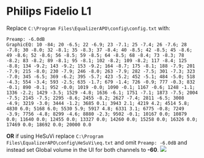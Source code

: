 # Philips Fidelio L1
Replace `C:\Program Files\EqualizerAPO\config\config.txt` with:
```
Preamp: -6.0dB
GraphicEQ: 10 -84; 20 -6.5; 22 -6.9; 23 -7.1; 25 -7.4; 26 -7.6; 28 -7.8; 30 -8.0; 32 -8.1; 35 -8.3; 37 -8.4; 40 -8.5; 42 -8.5; 45 -8.6; 49 -8.6; 52 -8.6; 56 -8.5; 59 -8.5; 64 -8.5; 68 -8.4; 73 -8.3; 78 -8.2; 83 -8.2; 89 -8.1; 95 -8.1; 102 -8.2; 109 -8.2; 117 -8.4; 125 -8.8; 134 -9.2; 143 -9.2; 153 -9.2; 164 -8.7; 175 -8.1; 188 -7.9; 201 -7.9; 215 -8.0; 230 -7.9; 246 -8.0; 263 -7.9; 282 -7.5; 301 -7.3; 323 -7.0; 345 -6.5; 369 -6.2; 395 -5.7; 423 -5.2; 452 -5.1; 484 -5.0; 518 -4.3; 554 -3.4; 593 -2.5; 635 -1.7; 679 -1.4; 726 -0.9; 777 -0.3; 832 -0.1; 890 -0.1; 952 -0.0; 1019 -0.0; 1090 -0.1; 1167 -0.6; 1248 -1.1; 1336 -2.2; 1429 -3.5; 1529 -4.8; 1636 -6.1; 1751 -7.1; 1873 -7.5; 2004 -7.5; 2145 -7.5; 2295 -8.6; 2455 -8.2; 2627 -7.4; 2811 -6.5; 3008 -4.9; 3219 -3.0; 3444 -1.2; 3685 0.1; 3943 2.1; 4219 4.2; 4514 5.8; 4830 6.0; 5168 6.0; 5530 5.9; 5917 4.8; 6331 3.1; 6775 -0.8; 7249 -3.9; 7756 -4.8; 8299 -4.6; 8880 -2.3; 9502 -0.1; 10167 0.0; 10879 0.0; 11640 0.0; 12455 0.0; 13327 0.0; 14260 0.0; 15258 0.0; 16326 0.0; 17469 0.0; 18692 0.0; 20000 0.0
```
**OR** if using HeSuVi replace `C:\Program Files\EqualizerAPO\config\HeSuVi\eq.txt` and omit `Preamp: -6.0dB` and instead set Global volume in the UI for both channels to **-60**.
![](https://raw.githubusercontent.com/jaakkopasanen/AutoEq/master/results/Innerfidelity%202017/innerfidelity/onear/Philips%20Fidelio%20L1/Philips%20Fidelio%20L1.png)